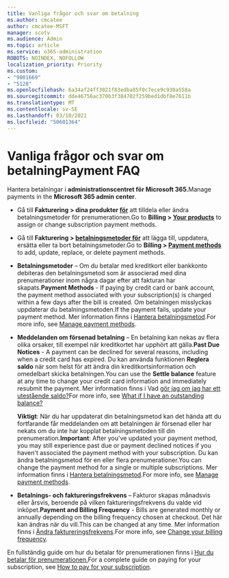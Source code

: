 ```yaml
---
title: Vanliga frågor och svar om betalning
ms.author: cmcatee
author: cmcatee-MSFT
manager: scotv
ms.audience: Admin
ms.topic: article
ms.service: o365-administration
ROBOTS: NOINDEX, NOFOLLOW
localization_priority: Priority
ms.custom:
- "9001669"
- "5128"
ms.openlocfilehash: 6a34af24ff3021f83edba85f0c7ece9c930a558a
ms.sourcegitcommit: dde46756ac370b3f384702f259bed1dbf8e7611b
ms.translationtype: MT
ms.contentlocale: sv-SE
ms.lasthandoff: 03/10/2021
ms.locfileid: "50601364"
---
```

# <a name="payment-faq"></a><span data-ttu-id="0eb3a-102">Vanliga frågor och svar om betalning</span><span class="sxs-lookup"><span data-stu-id="0eb3a-102">Payment FAQ</span></span>

<span data-ttu-id="0eb3a-103">Hantera betalningar i **administrationscentret för Microsoft 365.**</span><span class="sxs-lookup"><span data-stu-id="0eb3a-103">Manage payments in the **Microsoft 365 admin center**.</span></span>

- <span data-ttu-id="0eb3a-104">Gå till **Fakturering > dina produkter [för](https://go.microsoft.com/fwlink/p/?linkid=842054)** att tilldela eller ändra betalningsmetoder för prenumerationen.</span><span class="sxs-lookup"><span data-stu-id="0eb3a-104">Go to **Billing > [Your products](https://go.microsoft.com/fwlink/p/?linkid=842054)** to assign or change subscription payment methods.</span></span>
- <span data-ttu-id="0eb3a-105">Gå till **Fakturering > [betalningsmetoder för](https://go.microsoft.com/fwlink/p/?linkid=2018806)** att lägga till, uppdatera, ersätta eller ta bort betalningsmetoder.</span><span class="sxs-lookup"><span data-stu-id="0eb3a-105">Go to **Billing > [Payment methods](https://go.microsoft.com/fwlink/p/?linkid=2018806)** to add, update, replace, or delete payment methods.</span></span>

- <span data-ttu-id="0eb3a-106">**Betalningsmetoder** – Om du betalar med kreditkort eller bankkonto debiteras den betalningsmetod som är associerad med dina prenumerationer inom några dagar efter att fakturan har skapats.</span><span class="sxs-lookup"><span data-stu-id="0eb3a-106">**Payment Methods** - If paying by credit card or bank account, the payment method associated with your subscription(s) is charged within a few days after the bill is created.</span></span> <span data-ttu-id="0eb3a-107">Om betalningen misslyckas uppdaterar du betalningsmetoden.</span><span class="sxs-lookup"><span data-stu-id="0eb3a-107">If the payment fails, update your payment method.</span></span> <span data-ttu-id="0eb3a-108">Mer information finns i [Hantera betalningsmetod](https://docs.microsoft.com/microsoft-365/commerce/billing-and-payments/manage-payment-methods).</span><span class="sxs-lookup"><span data-stu-id="0eb3a-108">For more info, see [Manage payment methods](https://docs.microsoft.com/microsoft-365/commerce/billing-and-payments/manage-payment-methods).</span></span>

- <span data-ttu-id="0eb3a-109">**Meddelanden om försenad betalning** – En betalning kan nekas av flera olika orsaker, till exempel när kreditkortet har upphört att gälla.</span><span class="sxs-lookup"><span data-stu-id="0eb3a-109">**Past Due Notices** - A payment can be declined for several reasons, including when a credit card has expired.</span></span> <span data-ttu-id="0eb3a-110">Du kan använda funktionen **Reglera saldo** när som helst för att ändra din kreditkortsinformation och omedelbart skicka betalningen.</span><span class="sxs-lookup"><span data-stu-id="0eb3a-110">You can use the **Settle balance** feature at any time to change your credit card information and immediately resubmit the payment.</span></span> <span data-ttu-id="0eb3a-111">Mer information finns i Vad [gör jag om jag har ett utestående saldo?](https://docs.microsoft.com/microsoft-365/commerce/billing-and-payments/pay-for-your-subscription#what-if-i-have-an-outstanding-balance)</span><span class="sxs-lookup"><span data-stu-id="0eb3a-111">For more info, see [What if I have an outstanding balance?](https://docs.microsoft.com/microsoft-365/commerce/billing-and-payments/pay-for-your-subscription#what-if-i-have-an-outstanding-balance)</span></span>

    <span data-ttu-id="0eb3a-112">**Viktigt**: När du har uppdaterat din betalningsmetod kan det hända att du fortfarande får meddelanden om att betalningen är försenad eller har nekats om du inte har kopplat betalningsmetoden till din prenumeration.</span><span class="sxs-lookup"><span data-stu-id="0eb3a-112">**Important**: After you've updated your payment method, you may still experience past due or payment declined notices if you haven't associated the payment method with your subscription.</span></span> <span data-ttu-id="0eb3a-113">Du kan ändra betalningsmetod för en eller flera prenumerationer.</span><span class="sxs-lookup"><span data-stu-id="0eb3a-113">You can change the payment method for a single or multiple subscriptions.</span></span> <span data-ttu-id="0eb3a-114">Mer information finns i [Hantera betalningsmetod](https://docs.microsoft.com/microsoft-365/commerce/billing-and-payments/manage-payment-methods).</span><span class="sxs-lookup"><span data-stu-id="0eb3a-114">For more info, see [Manage payment methods](https://docs.microsoft.com/microsoft-365/commerce/billing-and-payments/manage-payment-methods).</span></span>

- <span data-ttu-id="0eb3a-115">**Betalnings- och faktureringsfrekvens** – Fakturor skapas månadsvis eller årsvis, beroende på vilken faktureringsfrekvens du valde vid inköpet.</span><span class="sxs-lookup"><span data-stu-id="0eb3a-115">**Payment and Billing Frequency** - Bills are generated monthly or annually depending on the billing frequency chosen at checkout.</span></span> <span data-ttu-id="0eb3a-116">Det här kan ändras när du vill.</span><span class="sxs-lookup"><span data-stu-id="0eb3a-116">This can be changed at any time.</span></span> <span data-ttu-id="0eb3a-117">Mer information finns i [Ändra faktureringsfrekvens](https://docs.microsoft.com/microsoft-365/commerce/billing-and-payments/change-payment-frequency).</span><span class="sxs-lookup"><span data-stu-id="0eb3a-117">For more info, see [Change your billing frequency](https://docs.microsoft.com/microsoft-365/commerce/billing-and-payments/change-payment-frequency).</span></span>

<span data-ttu-id="0eb3a-118">En fullständig guide om hur du betalar för prenumerationen finns i [Hur du betalar för prenumerationen.](https://docs.microsoft.com/microsoft-365/commerce/billing-and-payments/pay-for-your-subscription)</span><span class="sxs-lookup"><span data-stu-id="0eb3a-118">For a complete guide on paying for your subscription, see [How to pay for your subscription](https://docs.microsoft.com/microsoft-365/commerce/billing-and-payments/pay-for-your-subscription).</span></span>
